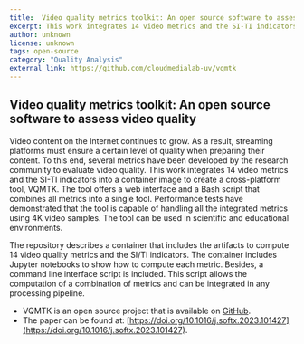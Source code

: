 ```yaml
---
title:  Video quality metrics toolkit: An open source software to assess video quality
excerpt: This work integrates 14 video metrics and the SI-TI indicators into a container image to create a cross-platform tool, VQMTK.
author: unknown
license: unknown
tags: open-source
category: "Quality Analysis"
external_link: https://github.com/cloudmedialab-uv/vqmtk
---
```

## Video quality metrics toolkit: An open source software to assess video quality

Video content on the Internet continues to grow. As a result, streaming platforms must ensure a certain level of quality when preparing their content. To this end, several metrics have been developed by the research community to evaluate video quality. This work integrates 14 video metrics and the SI-TI indicators into a container image to create a cross-platform tool, VQMTK. The tool offers a web interface and a Bash script that combines all metrics into a single tool. Performance tests have demonstrated that the tool is capable of handling all the integrated metrics using 4K video samples. The tool can be used in scientific and educational environments.

The repository describes a container that includes the artifacts to compute 14 video quality metrics and the SI/TI indicators. The container includes Jupyter notebooks to show how to compute each metric. Besides, a command line interface script is included. This script allows the computation of a combination of metrics and can be integrated in any processing pipeline.

* VQMTK is an open source project that is available on [GitHub](https://github.com/cloudmedialab-uv/vqmtk).
* The paper can be found at:  [https://doi.org/10.1016/j.softx.2023.101427](https://doi.org/10.1016/j.softx.2023.101427).
